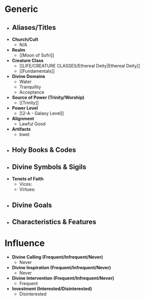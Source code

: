 # Generic
- **Aliases/Titles**
	- 
- **Church/Cult**
	- N/A
- **Realm**
	- [[Moon of Sofri]]
- **Creature Class**
	- [[LIFE/CREATURE CLASSES/Ethereal Deity|Ethereal Deity]]
	- [[Fundamentals]]
- **Divine Domains**
	- Water
	- Tranquility
	- Acceptance
- **Source of Power (Trinity/Worship)**
	- [[Trinity]]
- **Power Level**
	- [[2-A - Galaxy Level]]
- **Alignment**
	- Lawful Good
- **Artifacts**
	- bwet
- **Holy Books & Codes**
	- 
- **Divine Symbols & Sigils**
	- 
- **Tenets of Faith**
	- Vices: 
	- Virtues: 
- **Divine Goals**
	- 
- **Characteristics & Features**
	- 
# Influence
- **Divine Calling (Frequent/Infrequent/Never)**
	- Never
- **Divine Inspiration (Frequent/Infrequent/Never)**
	- Never
- **Divine Intervention (Frequent/Infrequent/Never)**
	- Frequent
- **Investment (Interested/Disinterested)**
	- Disinterested